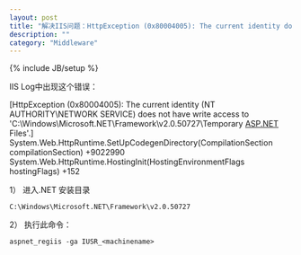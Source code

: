 ```yaml
---
layout: post
title: "解决IIS问题：HttpException (0x80004005): The current identity does not have write access to IIS\Temporary ASP.NET Files.]"
description: ""
category: "Middleware"
---
```

{% include JB/setup %}

IIS Log中出现这个错误：

[HttpException (0x80004005): The current identity (NT AUTHORITY\NETWORK SERVICE) does not have write access to 'C:\Windows\Microsoft.NET\Framework\v2.0.50727\Temporary [ASP.NET](http://ASP.NET) Files'.]  
System.Web.HttpRuntime.SetUpCodegenDirectory(CompilationSection compilationSection) +9022990  
System.Web.HttpRuntime.HostingInit(HostingEnvironmentFlags hostingFlags) +152  

<!-- more -->




1） 进入.NET 安装目录</div>

	C:\Windows\Microsoft.NET\Framework\v2.0.50727

2） 执行此命令：</div>


	aspnet_regiis -ga IUSR_<machinename>
